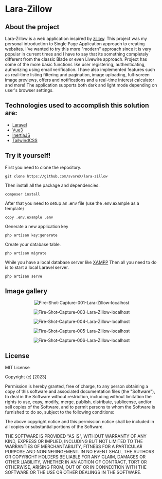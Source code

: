 ﻿# Lara-Zillow

## About the project 
Lara-Zillow is a web application inspired by [zillow](https://www.zillow.com/). This project was my personal introduction to Single Page Application approach to creating websites. I've wanted to try this more "modern" approach since it is very popular in current times and I have to say that its something completely different from the classic Blade or even Livewire approach. Project has some of the more basic functions like user registering, authenticating, authorizing using email verification. I have also implemented features such as real-time listing filtering and pagination, image uploading, full-screen image previews, offers and notifications and a real-time interest calculator and more! The application supports both dark and light mode depending on user's browser settings.

## Technologies used to accomplish this solution are:

 - [Laravel](https://laravel.com/)
 - [Vue3](https://vuejs.org/)
 - [InertiaJS](https://inertiajs.com/)
 - [TailwindCSS](https://tailwindcss.com/)
 
## Try it yourself!
First you need to clone the repository.

    git clone https://github.com/svareX/lara-zillow

Then install all the package and dependencies.

    composer install

After that you need to setup an .env file (use the .env.example as a template)

    copy .env.example .env

Generate a new application key

    php artisan key:generate

Create your database table.

    php artisan migrate


While you have a local database server like [XAMPP](https://www.apachefriends.org/)
Then all you need to do is to start a local Laravel server.

    php artisan serve

## Image gallery

<p align="center">
<img src="https://i.ibb.co/55vs8H4/Fire-Shot-Capture-001-Lara-Zillow-localhost.png" alt="Fire-Shot-Capture-001-Lara-Zillow-localhost"/>
</p>


<p align="center">
<img src="https://i.ibb.co/3F6xTLN/Fire-Shot-Capture-003-Lara-Zillow-localhost.png" alt="Fire-Shot-Capture-003-Lara-Zillow-localhost"/>
</p>

<p align="center">
<img src="https://i.ibb.co/5Y6Ypb3/Fire-Shot-Capture-004-Lara-Zillow-localhost.png" alt="Fire-Shot-Capture-004-Lara-Zillow-localhost"/>
</p>

<p align="center">
<img src="https://i.ibb.co/kQyvrx6/Fire-Shot-Capture-005-Lara-Zillow-localhost.png" alt="Fire-Shot-Capture-005-Lara-Zillow-localhost"/>
</p>

<p align="center">
<img src="https://i.ibb.co/zfmNnqn/Fire-Shot-Capture-006-Lara-Zillow-localhost.png" alt="Fire-Shot-Capture-006-Lara-Zillow-localhost"/>
</p>

## License
MIT License

Copyright (c) [2023]

Permission is hereby granted, free of charge, to any person obtaining a copy
of this software and associated documentation files (the "Software"), to deal
in the Software without restriction, including without limitation the rights
to use, copy, modify, merge, publish, distribute, sublicense, and/or sell
copies of the Software, and to permit persons to whom the Software is
furnished to do so, subject to the following conditions:

The above copyright notice and this permission notice shall be included in all
copies or substantial portions of the Software.

THE SOFTWARE IS PROVIDED "AS IS", WITHOUT WARRANTY OF ANY KIND, EXPRESS OR
IMPLIED, INCLUDING BUT NOT LIMITED TO THE WARRANTIES OF MERCHANTABILITY,
FITNESS FOR A PARTICULAR PURPOSE AND NONINFRINGEMENT. IN NO EVENT SHALL THE
AUTHORS OR COPYRIGHT HOLDERS BE LIABLE FOR ANY CLAIM, DAMAGES OR OTHER
LIABILITY, WHETHER IN AN ACTION OF CONTRACT, TORT OR OTHERWISE, ARISING FROM,
OUT OF OR IN CONNECTION WITH THE SOFTWARE OR THE USE OR OTHER DEALINGS IN THE
SOFTWARE.
